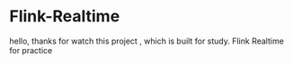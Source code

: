 # Flink-Realtime
hello, thanks for watch this project , which is built for study.
Flink Realtime for practice
